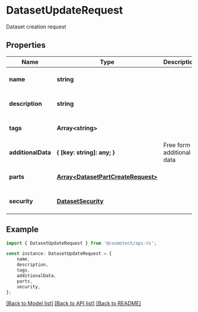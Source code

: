 # DatasetUpdateRequest

Dataset creation request

## Properties

Name | Type | Description | Notes
------------ | ------------- | ------------- | -------------
**name** | **string** |  | [optional] [default to undefined]
**description** | **string** |  | [optional] [default to undefined]
**tags** | **Array&lt;string&gt;** |  | [optional] [default to undefined]
**additionalData** | **{ [key: string]: any; }** | Free form additional data | [optional] [default to undefined]
**parts** | [**Array&lt;DatasetPartCreateRequest&gt;**](DatasetPartCreateRequest.md) |  | [optional] [default to undefined]
**security** | [**DatasetSecurity**](DatasetSecurity.md) |  | [optional] [default to undefined]

## Example

```typescript
import { DatasetUpdateRequest } from '@cosmotech/api-ts';

const instance: DatasetUpdateRequest = {
    name,
    description,
    tags,
    additionalData,
    parts,
    security,
};
```

[[Back to Model list]](../README.md#documentation-for-models) [[Back to API list]](../README.md#documentation-for-api-endpoints) [[Back to README]](../README.md)
